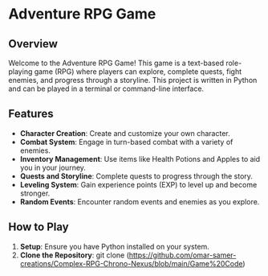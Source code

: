 # Adventure RPG Game

## Overview

Welcome to the Adventure RPG Game! This game is a text-based role-playing game (RPG) where players can explore, complete quests, fight enemies, and progress through a storyline. This project is written in Python and can be played in a terminal or command-line interface.

## Features

- **Character Creation**: Create and customize your own character.
- **Combat System**: Engage in turn-based combat with a variety of enemies.
- **Inventory Management**: Use items like Health Potions and Apples to aid you in your journey.
- **Quests and Storyline**: Complete quests to progress through the story.
- **Leveling System**: Gain experience points (EXP) to level up and become stronger.
- **Random Events**: Encounter random events and enemies as you explore.

## How to Play

1. **Setup**: Ensure you have Python installed on your system.
2. **Clone the Repository**: 
   git clone (https://github.com/omar-samer-creations/Complex-RPG-Chrono-Nexus/blob/main/Game%20Code)
